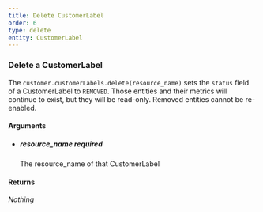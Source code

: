 ```yaml
---
title: Delete CustomerLabel 
order: 6
type: delete
entity: CustomerLabel 
---
```


### Delete a CustomerLabel 

The `customer.customerLabels.delete(resource_name)` sets the `status` field of a CustomerLabel to `REMOVED`. Those entities and their metrics will continue to exist, but they will be read-only. Removed entities cannot be re-enabled.


#### Arguments

-   ##### resource_name _required_
    The resource_name of that CustomerLabel


#### Returns

_Nothing_
